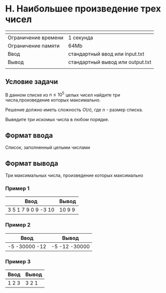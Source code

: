 # H. Наибольшее произведение трех чисел

[]()|[]()
-------------------|---
Ограничение времени|	1 секунда
Ограничение памяти |	64Mb
Ввод               |	стандартный ввод или input.txt
Вывод              |	стандартный вывод или output.txt
[]()|[]()

## Условие задачи
В данном списке из $n ≤ 10^5$ целых чисел найдите три числа,произведение которых максимально.

Решение должно иметь сложность $O(n)$, где $n$ - размер списка.

Выведите три искомых числа в любом порядке.

## Формат ввода
Список, заполненный целыми числами

## Формат вывода
Три максимальных числа, произведение которых максимально

### Пример 1
Ввод|Вывод
---|---
3 5 1 7 9 0 9 -3 10|10 9 9
[]()

### Пример 2
Ввод|Вывод
---|---
-5 -30000 -12|-5 -12 -30000
[]()

### Пример 3
Ввод|Вывод
---|---
1 2 3|3 2 1
[]()
